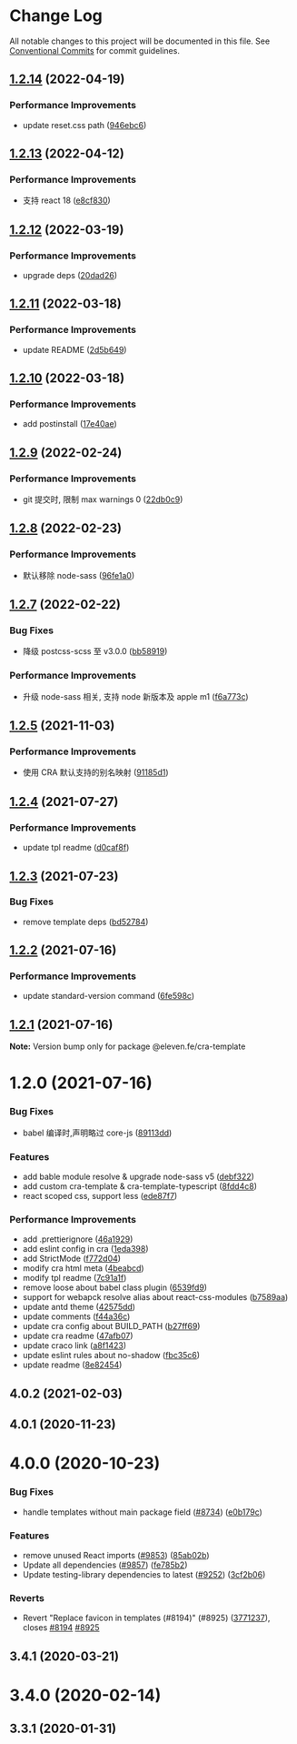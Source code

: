 # Change Log

All notable changes to this project will be documented in this file.
See [Conventional Commits](https://conventionalcommits.org) for commit guidelines.

## [1.2.14](https://github.com/eleven-net-cn/create-react-app/compare/@eleven.fe/cra-template@1.2.13...@eleven.fe/cra-template@1.2.14) (2022-04-19)

### Performance Improvements

- update reset.css path ([946ebc6](https://github.com/eleven-net-cn/create-react-app/commit/946ebc6054b53e1b298da66d1bd8a1c7ec1744f0))

## [1.2.13](https://github.com/eleven-net-cn/create-react-app/compare/@eleven.fe/cra-template@1.2.12...@eleven.fe/cra-template@1.2.13) (2022-04-12)

### Performance Improvements

- 支持 react 18 ([e8cf830](https://github.com/eleven-net-cn/create-react-app/commit/e8cf8306306acd6dddf26fcdcfacab46c7e79364))

## [1.2.12](https://github.com/eleven-net-cn/create-react-app/compare/@eleven.fe/cra-template@1.2.11...@eleven.fe/cra-template@1.2.12) (2022-03-19)

### Performance Improvements

- upgrade deps ([20dad26](https://github.com/eleven-net-cn/create-react-app/commit/20dad26d316fd06b8a2fa9687d751676a3fe5395))

## [1.2.11](https://github.com/eleven-net-cn/create-react-app/compare/@eleven.fe/cra-template@1.2.10...@eleven.fe/cra-template@1.2.11) (2022-03-18)

### Performance Improvements

- update README ([2d5b649](https://github.com/eleven-net-cn/create-react-app/commit/2d5b6498349de1e38874f31e17fa8df01aa5275b))

## [1.2.10](https://github.com/eleven-net-cn/create-react-app/compare/@eleven.fe/cra-template@1.2.9...@eleven.fe/cra-template@1.2.10) (2022-03-18)

### Performance Improvements

- add postinstall ([17e40ae](https://github.com/eleven-net-cn/create-react-app/commit/17e40ae5d5a404fbb44d619522f65c4fde82ed95))

## [1.2.9](https://github.com/eleven-net-cn/create-react-app/compare/@eleven.fe/cra-template@1.2.8...@eleven.fe/cra-template@1.2.9) (2022-02-24)

### Performance Improvements

- git 提交时, 限制 max warnings 0 ([22db0c9](https://github.com/eleven-net-cn/create-react-app/commit/22db0c9ce0f724f42dc3935625429a3ef0c591d0))

## [1.2.8](https://github.com/eleven-net-cn/create-react-app/compare/@eleven.fe/cra-template@1.2.7...@eleven.fe/cra-template@1.2.8) (2022-02-23)

### Performance Improvements

- 默认移除 node-sass ([96fe1a0](https://github.com/eleven-net-cn/create-react-app/commit/96fe1a089db118527b07fdb411978037a141fab3))

## [1.2.7](https://github.com/eleven-net-cn/create-react-app/compare/@eleven.fe/cra-template@1.2.5...@eleven.fe/cra-template@1.2.7) (2022-02-22)

### Bug Fixes

- 降级 postcss-scss 至 v3.0.0 ([bb58919](https://github.com/eleven-net-cn/create-react-app/commit/bb58919744e955fe116e8932fe85457d2d90f50a))

### Performance Improvements

- 升级 node-sass 相关, 支持 node 新版本及 apple m1 ([f6a773c](https://github.com/eleven-net-cn/create-react-app/commit/f6a773c9b1edd2e5628314c03e57a2416154b857))

## [1.2.5](https://github.com/eleven-net-cn/create-react-app/compare/@eleven.fe/cra-template@1.2.4...@eleven.fe/cra-template@1.2.5) (2021-11-03)

### Performance Improvements

- 使用 CRA 默认支持的别名映射 ([91185d1](https://github.com/eleven-net-cn/create-react-app/commit/91185d138c66b77dc87e1f90fc842388b3201da1))

## [1.2.4](https://github.com/eleven-net-cn/create-react-app/compare/@eleven.fe/cra-template@1.2.3...@eleven.fe/cra-template@1.2.4) (2021-07-27)

### Performance Improvements

- update tpl readme ([d0caf8f](https://github.com/eleven-net-cn/create-react-app/commit/d0caf8fcb5409146edbf2b0583ec138320eb8d5c))

## [1.2.3](https://github.com/eleven-net-cn/create-react-app/compare/@eleven.fe/cra-template@1.2.2...@eleven.fe/cra-template@1.2.3) (2021-07-23)

### Bug Fixes

- remove template deps ([bd52784](https://github.com/eleven-net-cn/create-react-app/commit/bd5278419cd565b4e4224e7d755c1b03ce630d51))

## [1.2.2](https://github.com/eleven-net-cn/create-react-app/compare/@eleven.fe/cra-template@1.2.1...@eleven.fe/cra-template@1.2.2) (2021-07-16)

### Performance Improvements

- update standard-version command ([6fe598c](https://github.com/eleven-net-cn/create-react-app/commit/6fe598cc90ddb0ab3ee57b88a3816c6d41c65198))

## [1.2.1](https://github.com/eleven-net-cn/create-react-app/compare/@eleven.fe/cra-template@1.2.0...@eleven.fe/cra-template@1.2.1) (2021-07-16)

**Note:** Version bump only for package @eleven.fe/cra-template

# 1.2.0 (2021-07-16)

### Bug Fixes

- babel 编译时,声明略过 core-js ([89113dd](https://github.com/eleven-net-cn/create-react-app/commit/89113dd7042fc69151144dd75a813c395f25b07d))

### Features

- add bable module resolve & upgrade node-sass v5 ([debf322](https://github.com/eleven-net-cn/create-react-app/commit/debf322107ca6320f219e5d0960c35cc63727562))
- add custom cra-template & cra-template-typescript ([8fdd4c8](https://github.com/eleven-net-cn/create-react-app/commit/8fdd4c8b2e7595cd70a34629ccd6249e64522233))
- react scoped css, support less ([ede87f7](https://github.com/eleven-net-cn/create-react-app/commit/ede87f7150b86a8b77355dc47eb48338c89ffd42))

### Performance Improvements

- add .prettierignore ([46a1929](https://github.com/eleven-net-cn/create-react-app/commit/46a19293cead7a5e342e5159c7ab19bba91eb5d1))
- add eslint config in cra ([1eda398](https://github.com/eleven-net-cn/create-react-app/commit/1eda3987df0cefb85750797735c1906971c95f27))
- add StrictMode ([f772d04](https://github.com/eleven-net-cn/create-react-app/commit/f772d04e48f24883bd77a63a0a78e62fce5e4995))
- modify cra html meta ([4beabcd](https://github.com/eleven-net-cn/create-react-app/commit/4beabcd12505c97fc4bc94d6deca635a71ae5ae1))
- modify tpl readme ([7c91a1f](https://github.com/eleven-net-cn/create-react-app/commit/7c91a1fca8816c2e5cb0119f6d3689f8e987fb2a))
- remove loose about babel class plugin ([6539fd9](https://github.com/eleven-net-cn/create-react-app/commit/6539fd9ccf149f72427516ed92c59c4da4a4f51c))
- support for webapck resolve alias about react-css-modules ([b7589aa](https://github.com/eleven-net-cn/create-react-app/commit/b7589aaae9fc3974a6c711dda82a81c565c31623))
- update antd theme ([42575dd](https://github.com/eleven-net-cn/create-react-app/commit/42575ddabd2c7188451d77b7a2eb2c2c73ef0055))
- update comments ([f44a36c](https://github.com/eleven-net-cn/create-react-app/commit/f44a36cd6291658d2ee7341972e50db59f891f69))
- update cra config about BUILD_PATH ([b27ff69](https://github.com/eleven-net-cn/create-react-app/commit/b27ff69ece05742b9d12f0121bd4256b778eb71e))
- update cra readme ([47afb07](https://github.com/eleven-net-cn/create-react-app/commit/47afb073f4c39d7f4a180f7b477d45ad1bfcf908))
- update craco link ([a8f1423](https://github.com/eleven-net-cn/create-react-app/commit/a8f142342c39a9801a87ab765c39a4f1731ef4c5))
- update eslint rules about no-shadow ([fbc35c6](https://github.com/eleven-net-cn/create-react-app/commit/fbc35c67bf779a0c26aeb62010861e7dfdd1bf43))
- update readme ([8e82454](https://github.com/eleven-net-cn/create-react-app/commit/8e824542b04ecfe5961ff6d15612ad9eed3045ee))

## 4.0.2 (2021-02-03)

## 4.0.1 (2020-11-23)

# 4.0.0 (2020-10-23)

### Bug Fixes

- handle templates without main package field ([#8734](https://github.com/eleven-net-cn/create-react-app/issues/8734)) ([e0b179c](https://github.com/eleven-net-cn/create-react-app/commit/e0b179c8ffd0386609ad7c2ad5599652ca8cbcd1))

### Features

- remove unused React imports ([#9853](https://github.com/eleven-net-cn/create-react-app/issues/9853)) ([85ab02b](https://github.com/eleven-net-cn/create-react-app/commit/85ab02ba583f88ad8aeb04c3dd057778a08f885f))
- Update all dependencies ([#9857](https://github.com/eleven-net-cn/create-react-app/issues/9857)) ([fe785b2](https://github.com/eleven-net-cn/create-react-app/commit/fe785b2ba73fdef7f96936d8740db30c746e56bf))
- Update testing-library dependencies to latest ([#9252](https://github.com/eleven-net-cn/create-react-app/issues/9252)) ([3cf2b06](https://github.com/eleven-net-cn/create-react-app/commit/3cf2b06c71c989d25a563705d89b77e8ed07ed2c))

### Reverts

- Revert "Replace favicon in templates (#8194)" (#8925) ([3771237](https://github.com/eleven-net-cn/create-react-app/commit/37712374bcaa6ccb168eeaf4fe8bd52d120dbc58)), closes [#8194](https://github.com/eleven-net-cn/create-react-app/issues/8194) [#8925](https://github.com/eleven-net-cn/create-react-app/issues/8925)

## 3.4.1 (2020-03-21)

# 3.4.0 (2020-02-14)

## 3.3.1 (2020-01-31)
